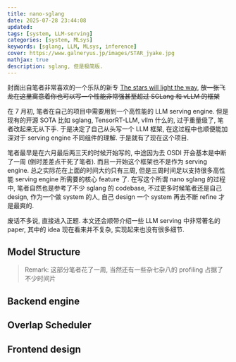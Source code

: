 ```yaml
---
title: nano-sglang
date: 2025-07-28 23:44:08
updated:
tags: [system, LLM-serving]
categories: [system, MLsys]
keywords: [sglang, LLM, MLsys, inference]
cover: https://www.galneryus.jp/images/STAR_jyake.jpg
mathjax: true
description: sglang, 但是极简版.
---
```


封面出自笔者非常喜欢的一个乐队的新专 [The stars will light the way](https://www.galneryus.jp/music/albums?item=the_stars_will_light_the_way), ~~放一张飞龙在这里寓意着你也可以写一个性能非常强甚至超过 SGLang 和 vLLM 的框架~~

在 7 月初, 笔者在自己的项目中需要用到一个高性能的 LLM serving engine. 但是现有的开源 SOTA 比如 sglang, TensorRT-LLM, vllm 什么的, 过于重量级了, 笔者改起来无从下手. 于是决定了自己从头写一个 LLM 框架, 在这过程中也顺便能加深对于 serving engine 不同组件的理解. 于是就有了现在这个项目.

笔者最早是在六月最后两三天的时候开始写的, 中途因为去 OSDI 开会基本是中断了一周 (倒时差差点干死了笔者). 而且一开始这个框架也不是作为 serving engine. 总之实际花在上面的时间大约只有三周, 但是三周时间足以支持很多高性能 serving engine 所需要的核心 feature 了. 在写这个所谓 nano sglang 的过程中, 笔者自然也是参考了不少 sglang 的 codebase, 不过更多时候笔者还是自己 design, 作为一个做 system 的人, 自己 design 一个 system 再去不断 refine 才是最爽的.

废话不多说, 直接进入正题. 本文还会顺带介绍一些 LLM serving 中非常著名的 paper, 其中的 idea 现在看来并不复杂, 实现起来也没有很多细节.

## Model Structure

> Remark: 这部分笔者花了一周, 当然还有一些杂七杂八的 profiling 占据了不少时间片

## Backend engine

## Overlap Scheduler

## Frontend design

